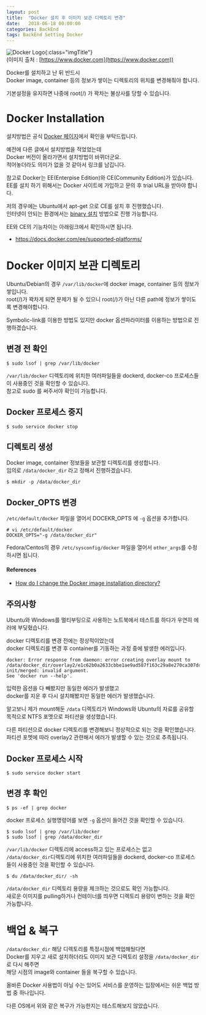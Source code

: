 ```yaml
---
layout: post
title:  "Docker 설치 후 이미지 보관 디렉토리 변경"
date:   2018-06-18 00:00:00
categories: BackEnd
tags: BackEnd Setting Docker
---
```


![Docker Logo](https://www.docker.com/sites/default/files/social/docker-facebook-share.png){:class="imgTitle"}  
(이미지 출처 : [https://www.docker.com](https://www.docker.com))  

Docker를 설치하고 난 뒤 반드시  
Docker image, container 등의 정보가 쌓이는 디렉토리의 위치를 변경해줘야 합니다.  

기본설정을 유지하면 나중에 root(/) 가 꽉차는 불상사를 당할 수 있습니다.  

<!--more-->

# Docker Installation

설치방법은 공식 [Docker 페이지](https://docs.docker.com/install/)에서 확인을 부탁드립니다.  

예전에 다른 글에서 설치방법을 적었었는데  
Docker 버전이 올라가면서 설치방법이 바뀌더군요.  
적어놓더라도 의미가 없을 것 같아서 링크를 남깁니다.  

참고로 Docker는 EE(Enterpise Edition)와 CE(Community Edition)가 있습니다.  
EE를 설치 하기 위해서는 Docker 사이트에 가입하고 문의 후 trial URL을 받아야 합니다.  

저의 경우에는 Ubuntu에서 apt-get 으로 CE를 설치 후 진행했습니다.  
인터넷이 안되는 환경에서는 [binary 설치](https://docs.docker.com/install/linux/docker-ce/binaries/) 방법으로 진행 가능합니다.  
 

EE와 CE의 기능차이는 아래링크에서 확인하시면 됩니다.  

  * https://docs.docker.com/ee/supported-platforms/

# Docker 이미지 보관 디렉토리

Ubuntu/Debian의 경우 ```/var/lib/docker```에 docker image, container 등의 정보가 쌓입니다.  
root(/)가 꽉차게 되면 문제가 될 수 있으니 root(/)가 아닌 다른 path에 정보가 쌓이도록 변경해야합니다.  

Symbolic-link를 이용한 방법도 있지만 docker 옵션파라미터를 이용하는 방법으로 진행하겠습니다.  

## 변경 전 확인

~~~terminal
$ sudo lsof | grep /var/lib/docker
~~~

```/var/lib/docker``` 디렉토리에 위치한 여러파일들을 dockerd, docker-co 프로세스들이 사용중인 것을 확인할 수 있습니다.  
참고로 sudo 를 써주서야 확인이 가능합니다.  

## Docker 프로세스 중지

~~~terminal
$ sudo service docker stop
~~~

## 디렉토리 생성

Docker image, container 정보들을 보관할 디렉토리를 생성합니다.  
임의로 ```/data/docker_dir``` 라고 정해서 진행하겠습니다.  

~~~terminal
$ mkdir -p /data/docker_dir
~~~

## Docker_OPTS 변경 

```/etc/default/docker``` 파일을 열어서 DOCEKR_OPTS 에 ```-g``` 옵션을 추가합니다.  

~~~vim
# vi /etc/default/docker
DOCKER_OPTS="-g /data/docker_dir"
~~~

Fedora/Centos의 경우 ```/etc/sysconfig/docker``` 파일을 열어서 ```other_args```를 수정하시면 됩니다.  


#### References

  * [How do I change the Docker image installation directory?](https://forums.docker.com/t/how-do-i-change-the-docker-image-installation-directory/1169)

<!--ads-->

## 주의사항 

Ubuntu와 Windows를 멀티부팅으로 사용하는 노트북에서 테스트를 하다가 우연히 에러에 부딪혔습니다.  

docker 디렉토리를 변경 전에는 정상적이었는데  
docker 디렉토리를 변경 후 container를 기동하는 과정 중에 발생한 에러입니다.  

~~~terminal
docker: Error response from daemon: error creating overlay mount to /data/docker_dir/overlay2/e1c62b0a2633cbbe1ae9ad587f163c29a8e270ca307dc71891503572567a1c89-init/merged: invalid argument.
See 'docker run --help'.
~~~

입력한 옵션을 다 빼봤지만 동일한 에러가 발생했고  
docker를 지운 후 다시 설치해봤지만 동일한 에러가 발생했습니다.  

알고보니 제가 mount해둔 ```/data``` 디렉토리가 Windows와 Ubuntu의 자료를 공유할 목적으로 NTFS 포멧으로 파티션을 생성했습니다.  

다른 파티션으로 docker 디렉토리를 변경해보니 정상적으로 되는 것을 확인했습니다.  
파티션 포멧에 따라 overlay2 관련해서 에러가 발생할 수 있는 것으로 추측됩니다.  

## Docker 프로세스 시작

~~~terminal
$ sudo service docker start
~~~


## 변경 후 확인

~~~terminal
$ ps -ef | grep docker
~~~

docker 프로세스 실행명령어를 보면 ```-g``` 옵션이 들어간 것을 확인할 수 있습니다.  

~~~terminal
$ sudo lsof | grep /var/lib/docker
$ sudo lsof | grep /data/docker_dir
~~~

```/var/lib/docker``` 디렉토리에 access하고 있는 프로세스는 없고  
```/data/docker_dir```디렉토리에 위치한 여러파일들을 dockerd, docker-co 프로세스들이 사용중인 것을 확인할 수 있습니다.  

~~~terminal
$ du /data/docker_dir/ -sh
~~~

```/data/docker_dir``` 디렉토리 용량을 체크하는 것으로도 확인 가능합니다.  
새로운 이미지를 pulling하거나 컨테이너를 띄우면 디렉토리 용량이 변하는 것을 확인 가능합니다.  


# 백업 & 복구

```/data/docker_dir``` 해당 디렉토리를 특정시점에 백업해뒀다면  
Docker를 지우고 새로 설치하더라도 이미지 보관 디렉토리 설정을 ```/data/docker_dir```로 다시 해주면  
해당 시점의 image와 container 들을 복구할 수 있습니다.  

올바른 Docker 사용법이 아닐 수는 있어도 서비스를 운영하는 입장에서는 쉬운 백업 방법 중 하나입니다.  

다른 OS에서 위와 같은 복구가 가능한지는 테스트해보지 않았습니다. 



